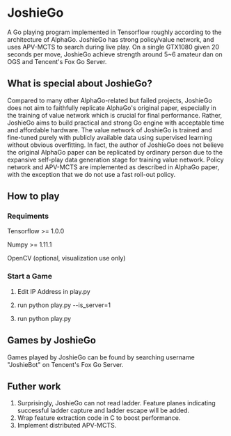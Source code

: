 # JoshieGo
A Go playing program implemented in Tensorflow roughly according to the architecture of AlphaGo. 
JoshieGo has strong policy/value network, and uses APV-MCTS to search during live play. On a single GTX1080 given 20 seconds per move, 
JoshieGo achieve strength around 5~6 amateur dan on OGS and Tencent's Fox Go Server.


## What is special about JoshieGo?
Compared to many other AlphaGo-related but failed projects, JoshieGo does not aim to faithfully replicate AlphaGo's original paper, especially in the training
of value network which is crucial for final performance. Rather, JoshieGo aims to build practical and strong 
Go engine with acceptable time and affordable hardware. 
The value network of JoshieGo is trained and fine-tuned purely with publicly available data using
supervised learning without obvious overfitting. In fact, the author of JoshieGo does not believe the original AlphaGo paper can be replicated 
by ordinary person due to the expansive self-play data generation stage for training value network. Policy network and APV-MCTS are implemented 
as described in AlphaGo paper, with the exception that we do not use a fast roll-out policy.

## How to play

### Requiments

Tensorflow >= 1.0.0

Numpy >= 1.11.1

OpenCV (optional, visualization use only)

### Start a Game

1. Edit IP Address in play.py

2. run python play.py --is_server=1

3. run python play.py

## Games by JoshieGo

Games played by JoshieGo can be found by searching username "JoshieBot" on Tencent's Fox Go Server.

## Futher work

1. Surprisingly, JoshieGo can not read ladder. Feature planes indicating successful ladder capture and ladder escape will be added.
2. Wrap feature extraction code in C to boost performance.
3. Implement distributed APV-MCTS.
